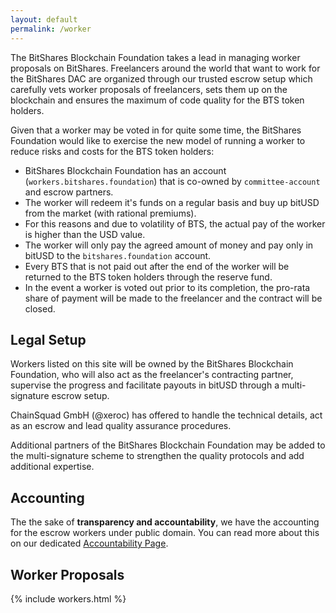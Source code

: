 ```yaml
---
layout: default
permalink: /worker
---
```


The BitShares Blockchain Foundation takes a lead in managing worker proposals on
BitShares. Freelancers around the world that want to work for the BitShares DAC
are organized through our trusted escrow setup which carefully vets worker
proposals of freelancers, sets them up on the blockchain and ensures the maximum
of code quality for the BTS token holders.

Given that a worker may be voted in for quite some time, the BitShares
Foundation would like to exercise the new model of running a worker to reduce
risks and costs for the BTS token holders:

* BitShares Blockchain Foundation has an account (`workers.bitshares.foundation`) that is co-owned by `committee-account` and escrow partners.
* The worker will redeem it's funds on a regular basis and buy up bitUSD from the market (with rational premiums).
* For this reasons and due to volatility of BTS, the actual pay of the worker is higher than the USD value.
* The worker will only pay the agreed amount of money and pay only in bitUSD to the `bitshares.foundation` account.
* Every BTS that is not paid out after the end of the worker will be returned to the BTS token holders through the reserve fund.
* In the event a worker is voted out prior to its completion, the pro-rata share of payment will be made to the freelancer and the contract will be closed.

## Legal Setup

Workers listed on this site will be owned by the BitShares Blockchain
Foundation, who will also act as the freelancer's contracting partner, supervise
the progress and facilitate payouts in bitUSD through a multi-signature escrow
setup.

ChainSquad GmbH (@xeroc) has offered to handle the technical details, act as an
escrow and lead quality assurance procedures.

Additional partners of the BitShares Blockchain Foundation may be added to the
multi-signature scheme to strengthen the quality protocols and add additional
expertise.

## Accounting

The the sake of **transparency and accountability**, we have the
accounting for the escrow workers under public domain. You can read
more about this on our dedicated [Accountability Page](/accounting).

## Worker Proposals

{% include workers.html %}
